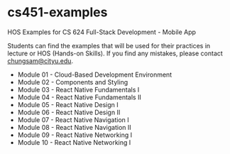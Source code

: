 # cs451-examples
HOS Examples for CS 624 Full-Stack Development - Mobile App

Students can find the examples that will be used for their practices in lecture or HOS (Hands-on Skills).
If you find any mistakes, please contact chungsam@cityu.edu.

* Module 01 - Cloud-Based Development Environment 
* Module 02 - Components and Styling
* Module 03 - React Native Fundamentals I
* Module 04 - React Native Fundamentals II
* Module 05 - React Native Design I
* Module 06 - React Native Design II
* Module 07 - React Native Navigation I
* Module 08 - React Native Navigation II
* Module 09 - React Native Networking I
* Module 10 - React Native Networking I
